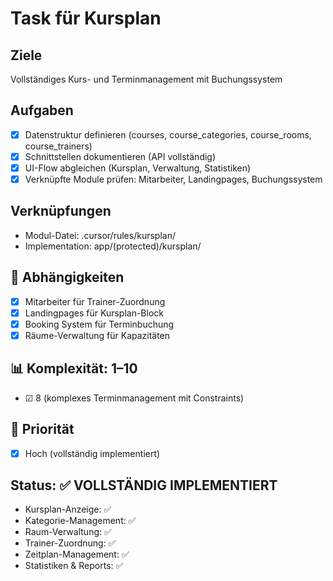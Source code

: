 # Task für Kursplan

## Ziele
Vollständiges Kurs- und Terminmanagement mit Buchungssystem

## Aufgaben
- [x] Datenstruktur definieren (courses, course_categories, course_rooms, course_trainers)
- [x] Schnittstellen dokumentieren (API vollständig)
- [x] UI-Flow abgleichen (Kursplan, Verwaltung, Statistiken)
- [x] Verknüpfte Module prüfen: Mitarbeiter, Landingpages, Buchungssystem

## Verknüpfungen
- Modul-Datei: .cursor/rules/kursplan/
- Implementation: app/(protected)/kursplan/

## 🔗 Abhängigkeiten
- [x] Mitarbeiter für Trainer-Zuordnung
- [x] Landingpages für Kursplan-Block
- [x] Booking System für Terminbuchung
- [x] Räume-Verwaltung für Kapazitäten

## 📊 Komplexität: 1–10
- ☑ 8 (komplexes Terminmanagement mit Constraints)

## 🧱 Priorität
- [x] Hoch (vollständig implementiert)

## Status: ✅ VOLLSTÄNDIG IMPLEMENTIERT
- Kursplan-Anzeige: ✅
- Kategorie-Management: ✅
- Raum-Verwaltung: ✅
- Trainer-Zuordnung: ✅
- Zeitplan-Management: ✅
- Statistiken & Reports: ✅ 